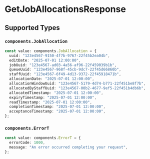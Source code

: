 # GetJobAllocationsResponse


## Supported Types

### `components.JobAllocation`

```typescript
const value: components.JobAllocation = {
  uuid: "123e4567-9150-4f7b-9767-22f45b2ea04b",
  editDate: "2025-07-01 12:00:00",
  jobUuid: "123e4567-ad03-4a56-af96-22f459039b1b",
  queueUuid: "123e4567-968f-45cb-9dc7-22f45d66860b",
  staffUuid: "123e4567-6f49-4d13-9372-22f45918471b",
  allocationDate: "2025-07-01 12:00:00",
  allocationWindowUuid: "123e4567-5179-4d74-b771-22f451be8f7b",
  allocatedByStaffUuid: "123e4567-00b2-4677-9ef5-22f451b4db6b",
  allocatedTimestamp: "2025-07-01 12:00:00",
  expiryTimestamp: "2025-07-01 12:00:00",
  readTimestamp: "2025-07-01 12:00:00",
  completionTimestamp: "2025-07-01 12:00:00",
  acceptanceTimestamp: "2025-07-01 12:00:00",
};
```

### `components.ErrorT`

```typescript
const value: components.ErrorT = {
  errorCode: 1000,
  message: "An error occurred completing your request",
};
```

